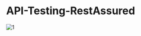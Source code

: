 # API-Testing-RestAssured

![1](https://github.com/Brijesh-Singh-git/API-Testing-RestAssured/assets/106757278/c52e2169-c0a1-41c3-8002-66f445ef2ef3)

 
